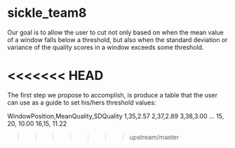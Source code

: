 sickle_team8
============

Our goal is to allow the user to cut not only based on when the mean value of a window falls below a threshold, but also when the standard deviation or variance of the quality scores in a window exceeds some threshold.

<<<<<<< HEAD
=======
The first step we propose to accomplish, is produce a table that the user can use as a guide to set his/hers threshold values:

WindowPosition,MeanQuality,SDQuality
1,35,2.57
2,37,2.89
3,38,3.00
...
15, 20, 10.00
16,15, 11.22
>>>>>>> upstream/master
